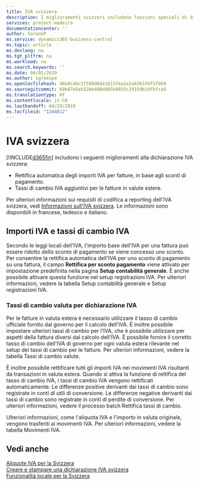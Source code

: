 ```yaml
---
title: IVA svizzera
description: I miglioramenti svizzeri includono funzioni speciali di dichiarazione IVA.
services: project-madeira
documentationcenter: ''
author: SorenGP
ms.service: dynamics365-business-central
ms.topic: article
ms.devlang: na
ms.tgt_pltfrm: na
ms.workload: na
ms.search.keywords: ''
ms.date: 04/01/2019
ms.author: sgroespe
ms.openlocfilehash: d0a9c4bc1f589d8de1b137ea1e2a6363f6f5f969
ms.sourcegitcommit: 60b87e5eb32bb408dd65b9855c29159b1dfbfca8
ms.translationtype: HT
ms.contentlocale: it-CH
ms.lasthandoff: 04/29/2019
ms.locfileid: "1244812"
---
```

# <a name="swiss-value-added-tax"></a>IVA svizzera
[!INCLUDE[d365fin](../../includes/d365fin_md.md)] includono i seguenti miglioramenti alla dichiarazione IVA svizzera:  

- Rettifica automatica degli importi IVA per fatture, in base agli sconti di pagamento.  
- Tassi di cambio IVA aggiuntivi per le fatture in valute estere.  

Per ulteriori informazioni sui requisiti di codifica a reporting dell'IVA svizzera, vedi [Informazioni sull'IVA svizzera](https://www.estv.admin.ch/estv/en/home/estv-suissetax/sw-hersteller.html). Le informazioni sono disponibili in francese, tedesco e italiano.  

## <a name="vat-amounts-and-vat-exchange-rates"></a>Importi IVA e tassi di cambio IVA  
Secondo le leggi locali dell'IVA, l'importo base dell'IVA per una fattura può essere ridotto dello sconto di pagamento se viene concesso uno sconto. Per consentire la rettifica automatica dell'IVA per uno sconto di pagamento su una fattura, il campo **Rettifica per sconto pagamento** viene attivato per impostazione predefinita nella pagina **Setup contabilità generale**. È anche possibile attivare questa funzione nel setup registrazioni IVA. Per ulteriori informazioni, vedere la tabella Setup contabilità generale e Setup registrazioni IVA.  

### <a name="currency-exchange-rates-for-vat-reporting"></a>Tassi di cambio valuta per dichiarazione IVA   
Per le fatture in valuta estera è necessario utilizzare il tasso di cambio ufficiale fornito dal governo per il calcolo dell'IVA. È inoltre possibile impostare ulteriori tassi di cambio per l'IVA, che è possibile utilizzare per aspetti della fattura diversi dal calcolo dell'IVA. È possibile fornire il corretto tasso di cambio dell'IVA di governo per ogni valuta estera rilevante nel setup dei tassi di cambio per le fatture. Per ulteriori informazioni, vedere la tabella Tassi di cambio valute.  

È inoltre possibile rettificare tutti gli importi IVA nei movimenti IVA risultanti da transazioni in valuta estera. Quando si attiva la funzione di rettifica del tasso di cambio IVA, i tassi di cambio IVA vengono rettificati automaticamente. Le differenze positive derivanti dai tassi di cambio sono registrate in conti di utili di conversione. Le differenze negative derivanti dai tassi di cambio sono registrate in conti di perdite di conversione. Per ulteriori informazioni, vedere il processo batch Rettifica tassi di cambio.  

Ulteriori informazioni, come l'aliquota IVA e l'importo in valuta originale, vengono trasferiti ai movimenti IVA. Per ulteriori informazioni, vedere la tabella Movimenti IVA.  

## <a name="see-also"></a>Vedi anche  
 [Aliquote IVA per la Svizzera](vat-rates-for-switzerland.md)   
 [Creare e stampare una dichiarazione IVA svizzera](how-to-create-and-print-a-swiss-vat-statement.md)   
 [Funzionalità locale per la Svizzera](switzerland-local-functionality.md)   
